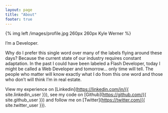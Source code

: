 ```yaml
---
layout: page
title: "About"
footer: true
---
```


{% img left /images/profile.jpg 260px 260px Kyle Werner %}

I’m a Developer.

Why do I prefer this single word over many of the labels flying around these days? Because the current state of our industry requires constant adaptation. In the past I could have been labeled a Flash Developer, today I might be called a Web Developer and tomorrow… only time will tell. The people who matter will know exactly what I do from this one word and those who don’t will think I’m in real estate.

View my experience on [Linkedin](https://linkedin.com/in/{{ site.linkedin_user }}), see my code on [Github](https://github.com/{{ site.github_user }}) and follow me on [Twitter](https://twitter.com/{{ site.twitter_user }}).
